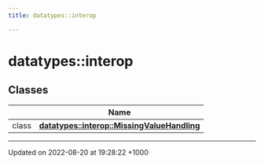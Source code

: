 ```yaml
---
title: datatypes::interop

---
```


# datatypes::interop



## Classes

|                | Name           |
| -------------- | -------------- |
| class | **[datatypes::interop::MissingValueHandling](/uchronia-ts-doc/cpp/Classes/classdatatypes_1_1interop_1_1MissingValueHandling/)**  |






-------------------------------

Updated on 2022-08-20 at 19:28:22 +1000
